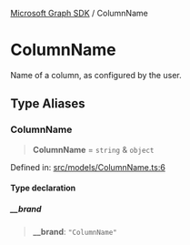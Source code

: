 [Microsoft Graph SDK](README.md) / ColumnName

# ColumnName

Name of a column, as configured by the user.

## Type Aliases

### ColumnName

> **ColumnName** = `string` & `object`

Defined in: [src/models/ColumnName.ts:6](https://github.com/Future-Secure-AI/microsoft-graph/blob/main/src/models/ColumnName.ts#L6)

#### Type declaration

##### \_\_brand

> **\_\_brand**: `"ColumnName"`
